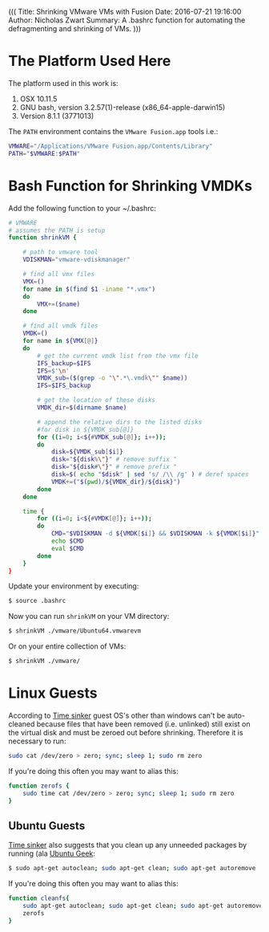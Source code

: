(((
Title: Shrinking VMware VMs with Fusion
Date: 2016-07-21 19:16:00
Author: Nicholas Zwart
Summary: A .bashrc function for automating the defragmenting and shrinking of VMs.
)))

# The Platform Used Here
The platform used in this work is:
1. OSX 10.11.5
2. GNU bash, version 3.2.57(1)-release (x86_64-apple-darwin15)
3. Version 8.1.1 (3771013)

The `PATH` environment contains the `VMware Fusion.app` tools i.e.:
```bash
VMWARE="/Applications/VMware Fusion.app/Contents/Library"
PATH="$VMWARE:$PATH"
```

# Bash Function for Shrinking VMDKs

Add the following function to your ~/.bashrc:
```bash
# VMWARE
# assumes the PATH is setup
function shrinkVM {

    # path to vmware tool
    VDISKMAN="vmware-vdiskmanager"

    # find all vmx files
    VMX=()
    for name in $(find $1 -iname "*.vmx")
    do
        VMX+=($name)
    done

    # find all vmdk files
    VMDK=()
    for name in ${VMX[@]}
    do
        # get the current vmdk list from the vmx file
        IFS_backup=$IFS
        IFS=$'\n'
        VMDK_sub=($(grep -o "\".*\.vmdk\"" $name))
        IFS=$IFS_backup

        # get the location of these disks
        VMDK_dir=$(dirname $name)

        # append the relative dirs to the listed disks
        #for disk in ${VMDK_sub[@]}
        for ((i=0; i<${#VMDK_sub[@]}; i++));
        do
            disk=${VMDK_sub[$i]}
            disk="${disk%\"}" # remove suffix "
            disk="${disk#\"}" # remove prefix "
            disk=$( echo "$disk" | sed 's/ /\\ /g' ) # deref spaces
            VMDK+=("$(pwd)/${VMDK_dir}/${disk}")
        done
    done

    time {
        for ((i=0; i<${#VMDK[@]}; i++));
        do
            CMD="$VDISKMAN -d ${VMDK[$i]} && $VDISKMAN -k ${VMDK[$i]}"
            echo $CMD
            eval $CMD
        done
    }
}
```

Update your environment by
executing:
```bash
$ source .bashrc
```

Now you can run `shrinkVM` on your VM directory:
```bash
$ shrinkVM ./vmware/Ubuntu64.vmwarevm
```

Or on your entire collection of VMs:
```bash
$ shrinkVM ./vmware/
```

# Linux Guests
According to [Time
sinker](http://timesinker.blogspot.com/2011/01/shrinking-linux-virtual-disks-on-osx.html)
guest OS's other than windows can't be auto-cleaned because files that have
been removed (i.e. unlinked) still exist on the virtual disk and must be zeroed
out before shrinking.  Therefore it is necessary to run:
```bash
sudo cat /dev/zero > zero; sync; sleep 1; sudo rm zero
```
If you're doing this often you may want to alias this:
```bash
function zerofs {
    sudo time cat /dev/zero > zero; sync; sleep 1; sudo rm zero
}
```

## Ubuntu Guests
[Time
sinker](http://timesinker.blogspot.com/2011/01/shrinking-linux-virtual-disks-on-osx.html)
also suggests that you clean up any unneeded packages by running (ala [Ubuntu
Geek](http://www.ubuntugeek.com/cleaning-up-a-ubuntu-gnulinux-system-updated-with-ubuntu-14-10-and-more-tools-added.html):
```bash
$ sudo apt-get autoclean; sudo apt-get clean; sudo apt-get autoremove
```
If you're doing this often you may want to alias this:
```bash
function cleanfs{
    sudo apt-get autoclean; sudo apt-get clean; sudo apt-get autoremove
    zerofs
}
```
